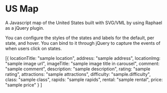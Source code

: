 # US Map #

A Javascript map of the United States built with SVG/VML by using Raphael as a jQuery plugin.

You can configure the styles of the states and labels for the default, per state, and hover. You can bind to it through jQuery to capture the events of when users click on states.

 
[{
	locationTitle: "sample location",
	address: "sample address",
	locationImg: "sample image url",
	imageTitle: "sample image title in carousel",
	comment: "sample comment",
	description: "sample description",
	rating: "sample rating",
	attractions: "sample attractions",
	difficulty: "sample.difficulty",
	class: "sample class",
	rapids: "sample rapids",
	rental: "sample rental",
	price: "sample price"
}
]
